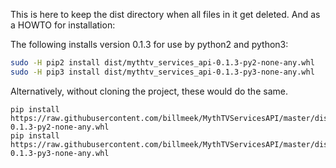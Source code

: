 This is here to keep the dist directory when all files in it get deleted.
And as a HOWTO for installation:

The following installs version 0.1.3 for use by python2 and python3:

``` sh
sudo -H pip2 install dist/mythtv_services_api-0.1.3-py2-none-any.whl
sudo -H pip3 install dist/mythtv_services_api-0.1.3-py3-none-any.whl
```
Alternatively, without cloning the project, these would do the same.
```
pip install https://raw.githubusercontent.com/billmeek/MythTVServicesAPI/master/dist/mythtv_services_api-0.1.3-py2-none-any.whl
pip install https://raw.githubusercontent.com/billmeek/MythTVServicesAPI/master/dist/mythtv_services_api-0.1.3-py3-none-any.whl
```
